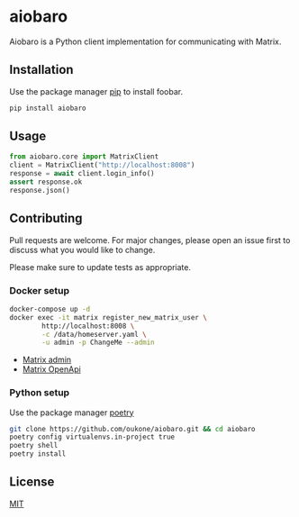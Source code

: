 # aiobaro

Aiobaro is a Python client implementation for communicating with Matrix.

## Installation

Use the package manager [pip](https://pip.pypa.io/en/stable/) to install foobar.

```bash
pip install aiobaro
```

## Usage

```python
from aiobaro.core import MatrixClient
client = MatrixClient("http://localhost:8008")
response = await client.login_info()
assert response.ok
response.json()
```

## Contributing
Pull requests are welcome. For major changes, please open an issue first to discuss what you would like to change.

Please make sure to update tests as appropriate.

### Docker setup
```bash
docker-compose up -d
docker exec -it matrix register_new_matrix_user \
        http://localhost:8008 \
        -c /data/homeserver.yaml \
        -u admin -p ChangeMe --admin
```

* [Matrix admin](http://localhost:8080/#/login)
* [Matrix OpenApi](https://matrix.org/docs/api/client-server/#/)

### Python setup

Use the package manager [poetry](https://python-poetry.org/)
```bash
git clone https://github.com/oukone/aiobaro.git && cd aiobaro
poetry config virtualenvs.in-project true
poetry shell
poetry install
```

## License
[MIT](https://choosealicense.com/licenses/mit/)
